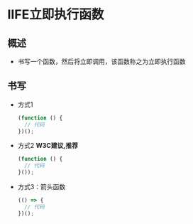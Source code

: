 # IIFE立即执行函数

## 概述

+ 书写一个函数，然后将立即调用，该函数称之为立即执行函数

## 书写

+ 方式1

    ```js
    (function () {
      // 代码
    })();
    ```

+ 方式2  **W3C建议,推荐**

    ```js
    (function () {
      // 代码
    }());
    ```

+ 方式3：箭头函数

    ```js
    (() => {
      // 代码
    })();
    ```
